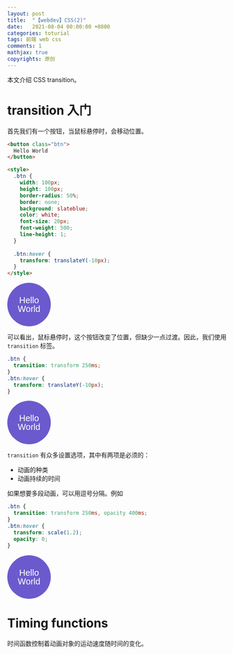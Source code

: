 ```yaml
---
layout: post
title:  "【webdev】CSS(2)"
date:   2021-08-04 00:00:00 +0800
categories: toturial
tags: 前端 web css
comments: 1
mathjax: true
copyrights: 原创
---
```


本文介绍 CSS transition。

# transition 入门

首先我们有一个按钮，当鼠标悬停时，会移动位置。

```html
<button class="btn">
  Hello World
</button>

<style>
  .btn {
    width: 100px;
    height: 100px;
    border-radius: 50%;
    border: none;
    background: slateblue;
    color: white;
    font-size: 20px;
    font-weight: 500;
    line-height: 1;
  }
  
  .btn:hover {
    transform: translateY(-10px);
  }
</style>
```

<button class="btn1">
  Hello World
</button>
<style>
  .btn1 {
    width: 100px;
    height: 100px;
    border-radius: 50%;
    border: none;
    background: slateblue;
    color: white;
    font-size: 20px;
    font-weight: 500;
    line-height: 1;
  }
  .btn1:hover {
    transform: translateY(-10px);
  }
</style>

可以看出，鼠标悬停时，这个按钮改变了位置，但缺少一点过渡。因此，我们使用 `transition` 标签。

```css
.btn {
  transition: transform 250ms;
}
.btn:hover {
  transform: translateY(-10px);
}
```

<button class="btn2">
  Hello World
</button>
<style>
  .btn2 {
    width: 100px;
    height: 100px;
    border-radius: 50%;
    border: none;
    background: slateblue;
    color: white;
    font-size: 20px;
    font-weight: 500;
    line-height: 1;
    transition: transform 250ms;
  }
  .btn2:hover {
    transform: translateY(-10px);
  }
</style>

`transition` 有众多设置选项，其中有两项是必须的：

- 动画的种类
- 动画持续的时间

如果想要多段动画，可以用逗号分隔。例如

```css
.btn {
  transition: transform 250ms, opacity 400ms;
}
.btn:hover {
  transform: scale(1.2);
  opacity: 0;
}
```

<button class="btn3">
  Hello World
</button>
<style>
  .btn3 {
    width: 100px;
    height: 100px;
    border-radius: 50%;
    border: none;
    background: slateblue;
    color: white;
    font-size: 20px;
    font-weight: 500;
    line-height: 1;
    transition: transform 250ms, opacity 400ms;
  }
  .btn3:hover {
    transform: scale(1.2);
    opacity: 0;
  }
</style>

# Timing functions

时间函数控制着动画对象的运动速度随时间的变化。

